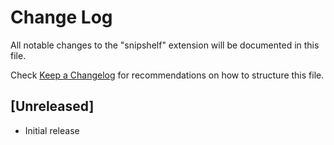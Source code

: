 # Change Log

All notable changes to the "snipshelf" extension will be documented in this file.

Check [Keep a Changelog](http://keepachangelog.com/) for recommendations on how to structure this file.

## [Unreleased]

- Initial release

